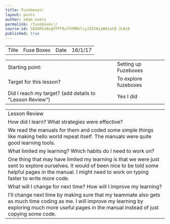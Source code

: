 ```yaml
---
title: Fuzeboxes!
layout: posts
author: adam.overy
permalink: /fuseboxes!/
source-id: 1Q1KRto0xgVTPf9u7XYMHhlryJZ5YA1yWA1ot8-JLWzA
published: true
---
```

<table>
  <tr>
    <td>Title</td>
    <td>Fuse Boxes</td>
    <td>Date</td>
    <td>16/1/17</td>
  </tr>
</table>


<table>
  <tr>
    <td>Starting point:</td>
    <td>Setting up Fuzeboxes</td>
  </tr>
  <tr>
    <td>Target for this lesson?</td>
    <td>To explore fuzeboxes</td>
  </tr>
  <tr>
    <td>Did I reach my target? 
(add details to "Lesson Review")</td>
    <td> Yes I did</td>
  </tr>
</table>


<table>
  <tr>
    <td>Lesson Review</td>
  </tr>
  <tr>
    <td>How did I learn? What strategies were effective? </td>
  </tr>
  <tr>
    <td>We read the manuals for them and coded some simple things like making hello world repeat itself. The manuals were quite good learning tools.</td>
  </tr>
  <tr>
    <td>What limited my learning? Which habits do I need to work on? </td>
  </tr>
  <tr>
    <td>One thing that may have limited my learning is that we were just sent to explore ourselves. It would of been nice to be told some helpful pages in the manual. I might need to work on typing faster to write more code.</td>
  </tr>
  <tr>
    <td>What will I change for next time? How will I improve my learning?</td>
  </tr>
  <tr>
    <td>I'll change next time by making sure that my teammate also gets as much time coding as me.
I will improve my learning by exploring much more useful pages in the manual instead of just copying some code.</td>
  </tr>
</table>


